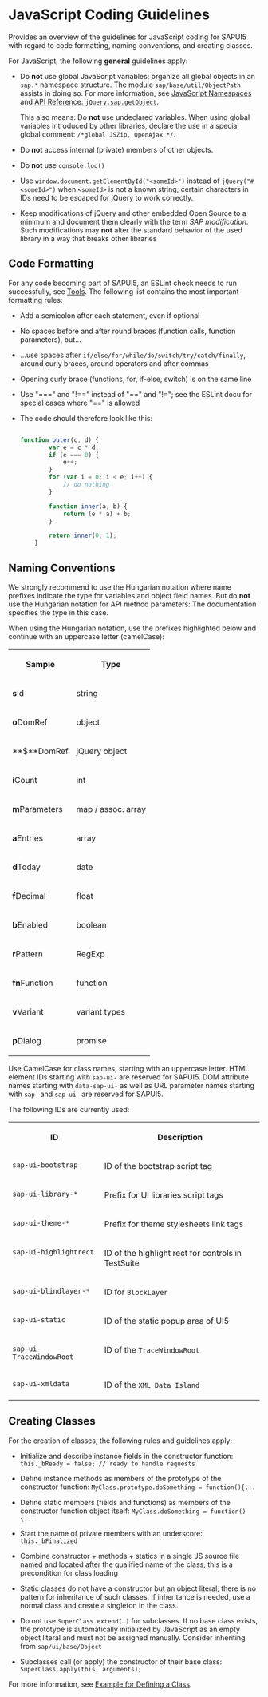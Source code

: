 <!-- loioeded636b85584cd586b1fe231d2b5dac -->

# JavaScript Coding Guidelines

Provides an overview of the guidelines for JavaScript coding for SAPUI5 with regard to code formatting, naming conventions, and creating classes.

For JavaScript, the following **general** guidelines apply:

-   Do **not** use global JavaScript variables; organize all global objects in an `sap.*` namespace structure. The module `sap/base/util/ObjectPath` assists in doing so. For more information, see [JavaScript Namespaces](javascript-namespaces-5a978fe.md) and [API Reference: `jQuery.sap.getObject`](https://ui5.sap.com/#/api/jQuery.sap/methods/jQuery.sap.getObject). 

    This also means: Do **not** use undeclared variables. When using global variables introduced by other libraries, declare the use in a special global comment: `/*global JSZip, OpenAjax */`.

-   Do **not** access internal \(private\) members of other objects.

-   Do **not** use `console.log()`

-   Use `window.document.getElementById("<someId>")` instead of `jQuery("#<someId>")` when `<someId>` is not a known string; certain characters in IDs need to be escaped for jQuery to work correctly.

-   Keep modifications of jQuery and other embedded Open Source to a minimum and document them clearly with the term *SAP modification*. Such modifications may **not** alter the standard behavior of the used library in a way that breaks other libraries




## Code Formatting

For any code becoming part of SAPUI5, an ESLint check needs to run successfully, see [Tools](tools-41de83f.md). The following list contains the most important formatting rules:

-   Add a semicolon after each statement, even if optional

-   No spaces before and after round braces \(function calls, function parameters\), but…

-   …use spaces after `if/else/for/while/do/switch/try/catch/finally`, around curly braces, around operators and after commas

-   Opening curly brace \(functions, for, if-else, switch\) is on the same line

-   Use "===" and "!==" instead of "==" and "!="; see the ESLint docu for special cases where "==" is allowed

-   The code should therefore look like this:

    ```js
    
    function outer(c, d) {
            var e = c * d;
            if (e === 0) {
                e++;
            }
            for (var i = 0; i < e; i++) {
                // do nothing
            }
    
            function inner(a, b) {
                return (e * a) + b;
            }
    
            return inner(0, 1);
        }
    
    ```




## Naming Conventions

We strongly recommend to use the Hungarian notation where name prefixes indicate the type for variables and object field names. But do **not** use the Hungarian notation for API method parameters: The documentation specifies the type in this case.

When using the Hungarian notation, use the prefixes highlighted below and continue with an uppercase letter \(camelCase\):


<table>
<tr>
<th valign="top">

Sample

</th>
<th valign="top">

Type

</th>
</tr>
<tr>
<td valign="top">

**s**Id

</td>
<td valign="top">

string

</td>
</tr>
<tr>
<td valign="top">

**o**DomRef

</td>
<td valign="top">

object

</td>
</tr>
<tr>
<td valign="top">

**$**DomRef

</td>
<td valign="top">

jQuery object

</td>
</tr>
<tr>
<td valign="top">

**i**Count

</td>
<td valign="top">

int

</td>
</tr>
<tr>
<td valign="top">

**m**Parameters

</td>
<td valign="top">

map / assoc. array

</td>
</tr>
<tr>
<td valign="top">

**a**Entries

</td>
<td valign="top">

array

</td>
</tr>
<tr>
<td valign="top">

**d**Today

</td>
<td valign="top">

date

</td>
</tr>
<tr>
<td valign="top">

**f**Decimal

</td>
<td valign="top">

float

</td>
</tr>
<tr>
<td valign="top">

**b**Enabled

</td>
<td valign="top">

boolean

</td>
</tr>
<tr>
<td valign="top">

**r**Pattern

</td>
<td valign="top">

RegExp

</td>
</tr>
<tr>
<td valign="top">

**fn**Function

</td>
<td valign="top">

function

</td>
</tr>
<tr>
<td valign="top">

**v**Variant

</td>
<td valign="top">

variant types

</td>
</tr>
<tr>
<td valign="top">

**p**Dialog

</td>
<td valign="top">

promise

</td>
</tr>
</table>

Use CamelCase for class names, starting with an uppercase letter. HTML element IDs starting with `sap-ui-` are reserved for SAPUI5. DOM attribute names starting with `data-sap-ui-` as well as URL parameter names starting with `sap-` and `sap-ui-` are reserved for SAPUI5.

The following IDs are currently used:


<table>
<tr>
<th valign="top">

ID

</th>
<th valign="top">

Description

</th>
</tr>
<tr>
<td valign="top">

`sap-ui-bootstrap`

</td>
<td valign="top">

ID of the bootstrap script tag

</td>
</tr>
<tr>
<td valign="top">

`sap-ui-library-*`

</td>
<td valign="top">

Prefix for UI libraries script tags

</td>
</tr>
<tr>
<td valign="top">

`sap-ui-theme-*`

</td>
<td valign="top">

Prefix for theme stylesheets link tags

</td>
</tr>
<tr>
<td valign="top">

`sap-ui-highlightrect`

</td>
<td valign="top">

ID of the highlight rect for controls in TestSuite

</td>
</tr>
<tr>
<td valign="top">

`sap-ui-blindlayer-*`

</td>
<td valign="top">

ID for `BlockLayer`

</td>
</tr>
<tr>
<td valign="top">

`sap-ui-static`

</td>
<td valign="top">

ID of the static popup area of UI5

</td>
</tr>
<tr>
<td valign="top">

`sap-ui-TraceWindowRoot`

</td>
<td valign="top">

ID of the `TraceWindowRoot`

</td>
</tr>
<tr>
<td valign="top">

`sap-ui-xmldata`

</td>
<td valign="top">

ID of the `XML Data Island`

</td>
</tr>
</table>



## Creating Classes

For the creation of classes, the following rules and guidelines apply:

-   Initialize and describe instance fields in the constructor function: `this._bReady = false; // ready to handle requests`

-   Define instance methods as members of the prototype of the constructor function: `MyClass.prototype.doSomething = function(){...`

-   Define static members \(fields and functions\) as members of the constructor function object itself: `MyClass.doSomething = function(){...`

-   Start the name of private members with an underscore: `this._bFinalized`

-   Combine constructor + methods + statics in a single JS source file named and located after the qualified name of the class; this is a precondition for class loading

-   Static classes do not have a constructor but an object literal; there is no pattern for inheritance of such classes. If inheritance is needed, use a normal class and create a singleton in the class.

-   Do not use `SuperClass.extend(…)` for subclasses. If no base class exists, the prototype is automatically initialized by JavaScript as an empty object literal and must not be assigned manually. Consider inheriting from `sap/ui/base/Object`

-   Subclasses call \(or apply\) the constructor of their base class: `SuperClass.apply(this, arguments);`


For more information, see [Example for Defining a Class](example-for-defining-a-class-f6fba4c.md).

